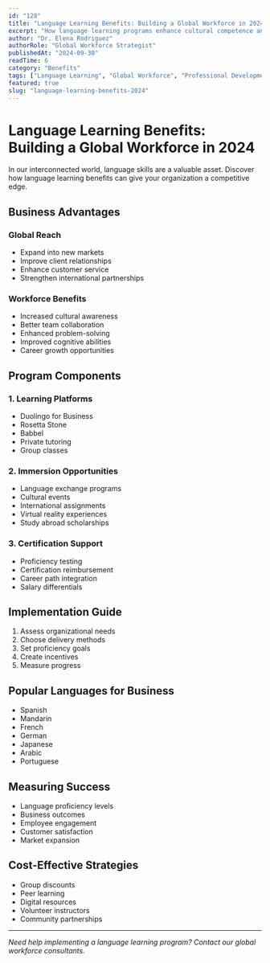 ```yaml
---
id: "128"
title: "Language Learning Benefits: Building a Global Workforce in 2024"
excerpt: "How language learning programs enhance cultural competence and business success in a globalized world."
author: "Dr. Elena Rodriguez"
authorRole: "Global Workforce Strategist"
publishedAt: "2024-09-30"
readTime: 6
category: "Benefits"
tags: ["Language Learning", "Global Workforce", "Professional Development"]
featured: true
slug: "language-learning-benefits-2024"
---
```


# Language Learning Benefits: Building a Global Workforce in 2024

In our interconnected world, language skills are a valuable asset. Discover how language learning benefits can give your organization a competitive edge.

## Business Advantages

### Global Reach

- Expand into new markets
- Improve client relationships
- Enhance customer service
- Strengthen international partnerships

### Workforce Benefits

- Increased cultural awareness
- Better team collaboration
- Enhanced problem-solving
- Improved cognitive abilities
- Career growth opportunities

## Program Components

### 1. Learning Platforms

- Duolingo for Business
- Rosetta Stone
- Babbel
- Private tutoring
- Group classes

### 2. Immersion Opportunities

- Language exchange programs
- Cultural events
- International assignments
- Virtual reality experiences
- Study abroad scholarships

### 3. Certification Support

- Proficiency testing
- Certification reimbursement
- Career path integration
- Salary differentials

## Implementation Guide

1. Assess organizational needs
2. Choose delivery methods
3. Set proficiency goals
4. Create incentives
5. Measure progress

## Popular Languages for Business

- Spanish
- Mandarin
- French
- German
- Japanese
- Arabic
- Portuguese

## Measuring Success

- Language proficiency levels
- Business outcomes
- Employee engagement
- Customer satisfaction
- Market expansion

## Cost-Effective Strategies

- Group discounts
- Peer learning
- Digital resources
- Volunteer instructors
- Community partnerships

---

_Need help implementing a language learning program? Contact our global workforce consultants._
